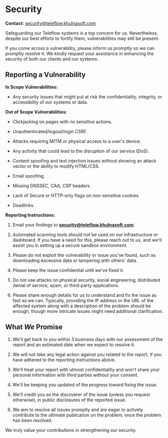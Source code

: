 # Security

**Contact:** security@teleflow.khulnasoft.com

Safeguarding our Teleflow systems is a top concern for us. Nevertheless, despite our best efforts to fortify them, vulnerabilities may still be present.

If you come across a vulnerability, please inform us promptly so we can promptly resolve it. We kindly request your assistance in enhancing the security of both our clients and our systems.

## Reporting a Vulnerability

**In Scope Vulnerabilities:**

- Any security issues that might put at risk the confidentiality, integrity, or accessibility of our systems or data.

**Out of Scope Vulnerabilities:**

- Clickjacking on pages with no sensitive actions.

- Unauthenticated/logout/login CSRF.

- Attacks requiring MITM or physical access to a user's device.

- Any activity that could lead to the disruption of our service (DoS).

- Content spoofing and text injection issues without showing an attack vector or the ability to modify HTML/CSS.

- Email spoofing.

- Missing DNSSEC, CAA, CSP headers.

- Lack of Secure or HTTP-only flags on non-sensitive cookies.

- Deadlinks.

**Reporting Instructions:**

1. Email your findings to **security@teleflow.khulnasoft.com**.

2. Automated scanning tools should not be used on our infrastructure or dashboard. If you have a need for this, please reach out to us, and we'll assist you in setting up a secure sandbox environment.

3. Please do not exploit the vulnerability or issue you've found, such as downloading excessive data or tampering with others' data.

4. Please keep the issue confidential until we've fixed it.

5. Do not use attacks on physical security, social engineering, distributed denial of service, spam, or third-party applications.

6. Please share enough details for us to understand and fix the issue as fast as we can. Typically, providing the IP address or the URL of the affected system along with a description of the problem should be enough, though more intricate issues might need additional clarification.

## What *We* Promise

1. We'll get back to you within 3 business days with our assessment of the report and an estimated date when we expect to resolve it.

2. We will not take any legal action against you related to the report, if you have adhered to the reporting instructions above.

3. We'll treat your report with utmost confidentiality and won't share your personal information with third parties without your consent.

4. We'll be keeping you updated of the progress toward fixing the issue.

5. We'll credit you as the discoverer of the issue (unless you request otherwise), in public disclosures of the reported issue.

6. We aim to resolve all issues promptly and are eager to actively contribute to the ultimate publication on the problem, once the problem has been resolved.

We truly value your contributions in strengthening our security.
